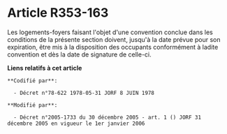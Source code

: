 # Article R353-163

Les logements-foyers faisant l'objet d'une convention conclue dans les conditions de la présente section doivent, jusqu'à la
date prévue pour son expiration, être mis à la disposition des occupants conformément à ladite convention et dès la date de
signature de celle-ci.

**Liens relatifs à cet article**

	**Codifié par**:

	  - Décret n°78-622 1978-05-31 JORF 8 JUIN 1978

	**Modifié par**:

	  - Décret n°2005-1733 du 30 décembre 2005 - art. 1 () JORF 31 décembre 2005 en vigueur le 1er janvier 2006
